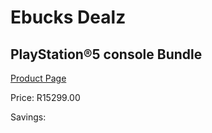 
# Ebucks Dealz
## PlayStation®5 console Bundle
[Product Page](https://www.ebucks.com/web/shop/productSelected.do?prodId=1191624189&catId=362035926)

Price: R15299.00

Savings: 


	